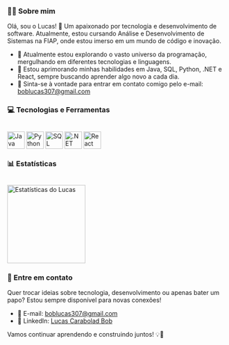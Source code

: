 ### 👨‍💻 Sobre mim

Olá, sou o Lucas! 👋 Um apaixonado por tecnologia e desenvolvimento de software. Atualmente, estou cursando Análise e Desenvolvimento de Sistemas na FIAP, onde estou imerso em um mundo de código e inovação.

- 🔭 Atualmente estou explorando o vasto universo da programação, mergulhando em diferentes tecnologias e linguagens.
- 🌱 Estou aprimorando minhas habilidades em Java, SQL, Python, .NET e React, sempre buscando aprender algo novo a cada dia.
- 💬 Sinta-se à vontade para entrar em contato comigo pelo e-mail: boblucas307@gmail.com

### 💻 Tecnologias e Ferramentas

<div style="display: inline_block"><br>
  <img align="center" alt="Java" height="40" src="https://img.icons8.com/color/48/000000/java-coffee-cup-logo--v1.png">
  <img align="center" alt="Python" height="40" src="https://media.giphy.com/media/KAq5w47R9rmTuvWOWa/giphy.gif">
  <img align="center" alt="SQL" height="40" src="https://media.giphy.com/media/ln7z2eWriiQAllfVcn/giphy.gif">
  <img align="center" alt=".NET" height="40" src="https://img.icons8.com/color/48/000000/dot-net.png">
  <img align="center" alt="React" height="40" src="https://media.giphy.com/media/eNAsjO55tPbgaor7ma/giphy.gif">
</div>

### 📊 Estatísticas

<div style="display: inline_block"><br>
  <img align="center" alt="Estatísticas do Lucas" height="180em"src="https://github-readme-stats.vercel.app/api?username=lucasrabd&theme=transparent&show_icons=true">
</div>

### 📧 Entre em contato

Quer trocar ideias sobre tecnologia, desenvolvimento ou apenas bater um papo? Estou sempre disponível para novas conexões!

- 📧 E-mail: [boblucas307@gmail.com](mailto:boblucas307@gmail.com)
- 🔗 LinkedIn: [Lucas Carabolad Bob](https://www.linkedin.com/in/lucas-carabolad-bob-195817223/)

Vamos continuar aprendendo e construindo juntos! 💡🚀
